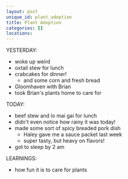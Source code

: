```yaml
---
layout: post
unique_id: plant_adoption
title: Plant Adoption
categories: []
locations: 
---
```


YESTERDAY:
* woke up weird
* oxtail stew for lunch
* crabcakes for dinner!
  * and some corn and fresh bread
* Gloomhaven with Brian
* took Brian's plants home to care for

TODAY:
* beef stew and lo mai gai for lunch
* didn't even notice how rainy it was today!
* made some sort of spicy breaded pork dish
  * Haley gave me a sauce packet last week
  * super tasty, but heavy on flavors!
* got to sleep by 2 am

LEARNINGS:
* how fun it is to care for plants

